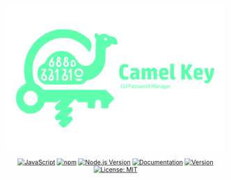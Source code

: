 <div align="center">
  <img src="https://github.com/angcoder-c/camelkey/blob/main/branding/main.png">

[![JavaScript](https://img.shields.io/badge/logo-javascript-yellow?logo=nodedotjs)]()
[![npm](https://img.shields.io/npm/v/npm.svg?logo=npm)]()
[![Node.js Version](https://img.shields.io/badge/node.js-v18.17.1-brightgreen.svg)](https://nodejs.org/en/download/)
[![Documentation](https://img.shields.io/badge/api-reference-blue.svg)](https://github.com/angcoder-c/camelkey/blob/main/manual.md) 
[![Version](https://img.shields.io/badge/version-0.0.1-blue.svg)](https://github.com/angcoder-c/camelkey/tree/main)
[![License: MIT](https://img.shields.io/badge/License-MIT-red.svg)](https://opensource.org/licenses/MIT)

</div>
